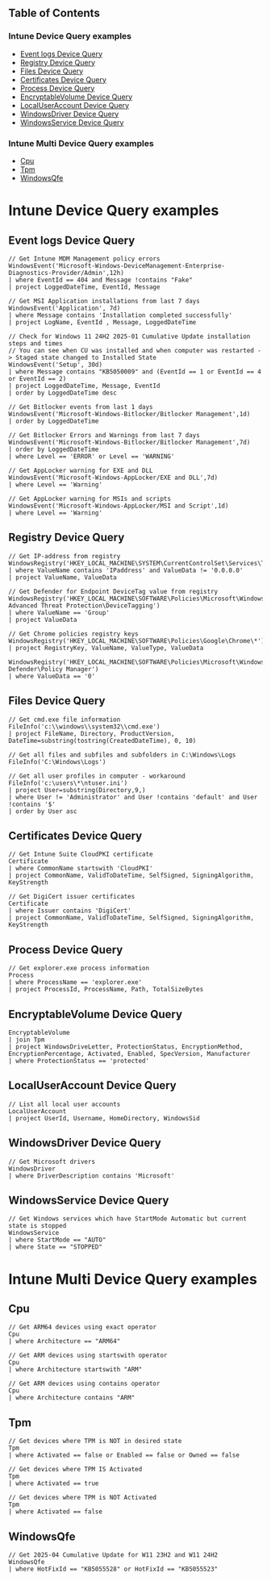 ## Table of Contents

### Intune Device Query examples
- [Event logs Device Query](#event-logs-device-query)
- [Registry Device Query](#registry-device-query)
- [Files Device Query](#files-device-query)
- [Certificates Device Query](#certificates-device-query)
- [Process Device Query](#process-device-query)
- [EncryptableVolume Device Query](#encryptablevolume-device-query)
- [LocalUserAccount Device Query](#localuseraccount-device-query)
- [WindowsDriver Device Query](#windowsdriver-device-query)
- [WindowsService Device Query](#windowsservice-device-query)

### Intune Multi Device Query examples
- [Cpu](#Cpu)
- [Tpm](#Tpm)
- [WindowsQfe](#windowsqfe)


# Intune Device Query examples

## Event logs Device Query
```
// Get Intune MDM Management policy errors
WindowsEvent('Microsoft-Windows-DeviceManagement-Enterprise-Diagnostics-Provider/Admin',12h)
| where EventId == 404 and Message !contains "Fake"
| project LoggedDateTime, EventId, Message
```
```
// Get MSI Application installations from last 7 days
WindowsEvent('Application', 7d)
| where Message contains 'Installation completed successfully' 
| project LogName, EventId , Message, LoggedDateTime
```
```
// Check for Windows 11 24H2 2025-01 Cumulative Update installation steps and times
// You can see when CU was installed and when computer was restarted -> Staged state changed to Installed State
WindowsEvent('Setup', 30d)
| where Message contains "KB5050009" and (EventId == 1 or EventId == 4 or EventId == 2)
| project LoggedDateTime, Message, EventId
| order by LoggedDateTime desc
```
```
// Get Bitlocker events from last 1 days
WindowsEvent('Microsoft-Windows-Bitlocker/Bitlocker Management',1d)
| order by LoggedDateTime
```
```
// Get Bitlocker Errors and Warnings from last 7 days
WindowsEvent('Microsoft-Windows-Bitlocker/Bitlocker Management',7d)
| order by LoggedDateTime
| where Level == 'ERROR' or Level == 'WARNING'
```
```
// Get AppLocker warning for EXE and DLL
WindowsEvent('Microsoft-Windows-AppLocker/EXE and DLL',7d)
| where Level == 'Warning'
```
```
// Get AppLocker warning for MSIs and scripts
WindowsEvent('Microsoft-Windows-AppLocker/MSI and Script',1d)
| where Level == 'Warning'
```

## Registry Device Query

```
// Get IP-address from registry
WindowsRegistry('HKEY_LOCAL_MACHINE\SYSTEM\CurrentControlSet\Services\Tcpip\Parameters\Interfaces\*')
| where ValueName contains 'IPaddress' and ValueData != '0.0.0.0'
| project ValueName, ValueData
```
```
// Get Defender for Endpoint DeviceTag value from registry
WindowsRegistry('HKEY_LOCAL_MACHINE\SOFTWARE\Policies\Microsoft\Windows Advanced Threat Protection\DeviceTagging') 
| where ValueName == 'Group'
| project ValueData
```
```
// Get Chrome policies registry keys
WindowsRegistry('HKEY_LOCAL_MACHINE\SOFTWARE\Policies\Google\Chrome\*')
| project RegistryKey, ValueName, ValueType, ValueData
```
```
WindowsRegistry('HKEY_LOCAL_MACHINE\SOFTWARE\Policies\Microsoft\Windows Defender\Policy Manager') 
| where ValueData == '0'
```

## Files Device Query
```
// Get cmd.exe file information
FileInfo('c:\\windows\\system32\\cmd.exe')
| project FileName, Directory, ProductVersion, DateTime=substring(tostring(CreatedDateTime), 0, 10)
```
```
// Get all files and subfiles and subfolders in C:\Windows\Logs
FileInfo('C:\Windows\Logs')
```
```
// Get all user profiles in computer - workaround
FileInfo('c:\users\*\ntuser.ini')
| project User=substring(Directory,9,)
| where User != 'Administrator' and User !contains 'default' and User !contains '$'
| order by User asc
```

## Certificates Device Query

```
// Get Intune Suite CloudPKI certificate
Certificate
| where CommonName startswith 'CloudPKI'
| project CommonName, ValidToDateTime, SelfSigned, SigningAlgorithm, KeyStrength
```
```
// Get DigiCert issuer certificates
Certificate
| where Issuer contains 'DigiCert'
| project CommonName, ValidToDateTime, SelfSigned, SigningAlgorithm, KeyStrength
```

## Process Device Query
```
// Get explorer.exe process information
Process
| where ProcessName == 'explorer.exe'
| project ProcessId, ProcessName, Path, TotalSizeBytes
```

## EncryptableVolume Device Query
```
EncryptableVolume
| join Tpm
| project WindowsDriveLetter, ProtectionStatus, EncryptionMethod, EncryptionPercentage, Activated, Enabled, SpecVersion, Manufacturer
| where ProtectionStatus == 'protected'
```

## LocalUserAccount Device Query
```
// List all local user accounts
LocalUserAccount
| project UserId, Username, HomeDirectory, WindowsSid
```

## WindowsDriver Device Query

```
// Get Microsoft drivers
WindowsDriver
| where DriverDescription contains 'Microsoft'
```

## WindowsService Device Query

```
// Get Windows services which have StartMode Automatic but current state is stopped
WindowsService
| where StartMode == "AUTO"
| where State == "STOPPED"
```

# Intune Multi Device Query examples

## Cpu
```
// Get ARM64 devices using exact operator
Cpu
| where Architecture == "ARM64"
```
```
// Get ARM devices using startswith operator
Cpu
| where Architecture startswith "ARM"
```
```
// Get ARM devices using contains operator
Cpu
| where Architecture contains "ARM"
```

## Tpm
```
// Get devices where TPM is NOT in desired state
Tpm
| where Activated == false or Enabled == false or Owned == false
```
```
// Get devices where TPM IS Activated
Tpm
| where Activated == true
```
```
// Get devices where TPM is NOT Activated
Tpm
| where Activated == false
```


## WindowsQfe
```
// Get 2025-04 Cumulative Update for W11 23H2 and W11 24H2
WindowsQfe
| where HotFixId == "KB5055528" or HotFixId == "KB5055523"
```
